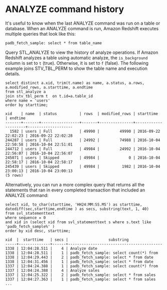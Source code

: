 # ANALYZE command history<a name="c_check_last_analyze"></a>

It's useful to know when the last ANALYZE command was run on a table or database\. When an ANALYZE command is run, Amazon Redshift executes multiple queries that look like this: 

```
padb_fetch_sample: select * from table_name
```

Query STL\_ANALYZE to view the history of analyze operations\. If Amazon Redshift analyzes a table using automatic analyze, the `is_background` column is set to `t` \(true\)\. Otherwise, it is set to `f` \(false\)\. The following example joins STV\_TBL\_PERM to show the table name and execution details\.

```
select distinct a.xid, trim(t.name) as name, a.status, a.rows, a.modified_rows, a.starttime, a.endtime
from stl_analyze a 
join stv_tbl_perm t  on t.id=a.table_id
where name = 'users'
order by starttime;

xid    | name  | status          | rows  | modified_rows | starttime           | endtime            
-------+-------+-----------------+-------+---------------+---------------------+--------------------
  1582 | users | Full            | 49990 |         49990 | 2016-09-22 22:02:23 | 2016-09-22 22:02:28
244287 | users | Full            | 24992 |         74988 | 2016-10-04 22:50:58 | 2016-10-04 22:51:01
244712 | users | Full            | 49984 |         24992 | 2016-10-04 22:56:07 | 2016-10-04 22:56:07
245071 | users | Skipped         | 49984 |             0 | 2016-10-04 22:58:17 | 2016-10-04 22:58:17
245439 | users | Skipped         | 49984 |          1982 | 2016-10-04 23:00:13 | 2016-10-04 23:00:13
(5 rows)
```

Alternatively, you can run a more complex query that returns all the statements that ran in every completed transaction that included an ANALYZE command: 

```
select xid, to_char(starttime, 'HH24:MM:SS.MS') as starttime,
datediff(sec,starttime,endtime ) as secs, substring(text, 1, 40)
from svl_statementtext
where sequence = 0
and xid in (select xid from svl_statementtext s where s.text like 'padb_fetch_sample%' )
order by xid desc, starttime;

xid  |  starttime   | secs |                  substring
-----+--------------+------+------------------------------------------
1338 | 12:04:28.511 |    4 | Analyze date
1338 | 12:04:28.511 |    1 | padb_fetch_sample: select count(*) from
1338 | 12:04:29.443 |    2 | padb_fetch_sample: select * from date
1338 | 12:04:31.456 |    1 | padb_fetch_sample: select * from date
1337 | 12:04:24.388 |    1 | padb_fetch_sample: select count(*) from
1337 | 12:04:24.388 |    4 | Analyze sales
1337 | 12:04:25.322 |    2 | padb_fetch_sample: select * from sales
1337 | 12:04:27.363 |    1 | padb_fetch_sample: select * from sales
...
```